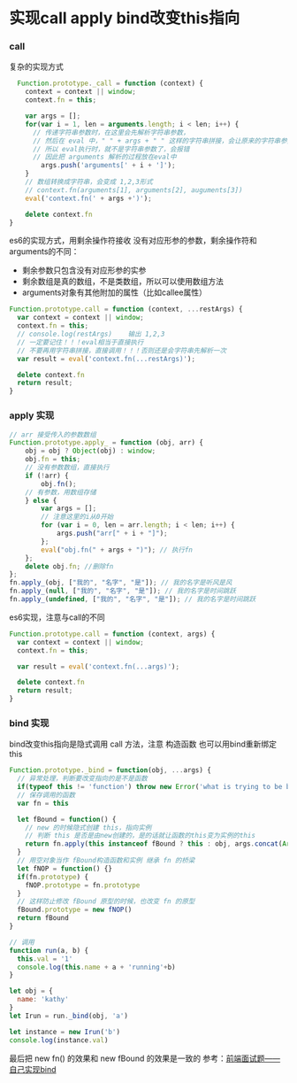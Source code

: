 # 实现call apply bind改变this指向
### call
复杂的实现方式
```javascript
  Function.prototype._call = function (context) {
    context = context || window;
    context.fn = this;

    var args = [];
    for(var i = 1, len = arguments.length; i < len; i++) {
      // 传递字符串参数时，在这里会先解析字符串参数，
      // 然后在 eval 中，" " + args + " " 这样的字符串拼接，会让原来的字符串参数变成普通参数
      // 所以 eval执行时，就不是字符串参数了，会报错
      // 因此把 arguments 解析的过程放在eval中
        args.push('arguments[' + i + ']');
    }
    // 数组转换成字符串，会变成 1,2,3形式
    // context.fn(arguments[1], arguments[2], auguments[3])
    eval('context.fn(' + args +')');

    delete context.fn
}
```
es6的实现方式，用剩余操作符接收 没有对应形参的参数，剩余操作符和arguments的不同：
- 剩余参数只包含没有对应形参的实参
- 剩余数组是真的数组，不是类数组，所以可以使用数组方法
- arguments对象有其他附加的属性（比如callee属性）
```javascript
Function.prototype.call = function (context, ...restArgs) {
  var context = context || window;
  context.fn = this;
  // console.log(restArgs)    输出 1,2,3
  // 一定要记住！！！eval相当于直接执行
  // 不要再用字符串拼接，直接调用！！！否则还是会字符串先解析一次
  var result = eval('context.fn(...restArgs)');

  delete context.fn
  return result;
}
```
### apply 实现
```javascript
// arr 接受传入的参数数组
Function.prototype.apply_ = function (obj, arr) {
    obj = obj ? Object(obj) : window;
    obj.fn = this;
    // 没有参数数组，直接执行
    if (!arr) {
        obj.fn();
    // 有参数，用数组存储
    } else {
        var args = [];
        // 注意这里的i从0开始
        for (var i = 0, len = arr.length; i < len; i++) {
            args.push("arr[" + i + "]");
        };
        eval("obj.fn(" + args + ")"); // 执行fn
    };
    delete obj.fn; //删除fn
};
fn.apply_(obj, ["我的", "名字", "是"]); // 我的名字是听风是风
fn.apply_(null, ["我的", "名字", "是"]); // 我的名字是时间跳跃
fn.apply_(undefined, ["我的", "名字", "是"]); // 我的名字是时间跳跃
```
es6实现，注意与call的不同
```javascript
Function.prototype.call = function (context, args) {
  var context = context || window;
  context.fn = this;

  var result = eval('context.fn(...args)');

  delete context.fn
  return result;
}
```
### bind 实现
bind改变this指向是隐式调用 call 方法，注意 构造函数 也可以用bind重新绑定this
```javascript
Function.prototype._bind = function(obj, ...args) {
  // 异常处理，判断要改变指向的是不是函数
  if(typeof this != 'function') throw new Error('what is trying to be bound is not callable')
  // 保存调用的函数
  var fn = this

  let fBound = function() {
    // new 的时候隐式创建 this，指向实例
    // 判断 this 是否是由new创建的，是的话就让函数的this变为实例的this
    return fn.apply(this instanceof fBound ? this : obj, args.concat(Array.prototype.slice.call(arguments)))
  }
  // 用空对象当作 fBound构造函数和实例 继承 fn 的桥梁
  let fNOP = function() {}
  if(fn.prototype) {
    fNOP.prototype = fn.prototype
  }
  // 这样防止修改 fBound 原型的时候，也改变 fn 的原型
  fBound.prototype = new fNOP()
  return fBound
}

// 调用
function run(a, b) {
  this.val = '1'
  console.log(this.name + a + 'running'+b)
}

let obj = {
  name: 'kathy'
}
let Irun = run._bind(obj, 'a')

let instance = new Irun('b')
console.log(instance.val)
```
最后把 new fn() 的效果和 new fBound 的效果是一致的
参考：[前端面试题——自己实现bind](https://zhuanlan.zhihu.com/p/85438296)
